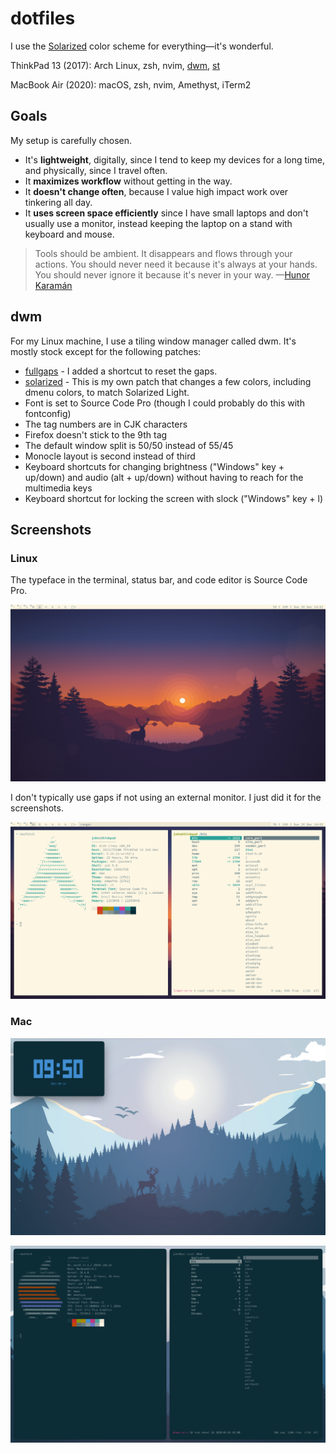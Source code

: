 # dotfiles

I use the [Solarized](https://ethanschoonover.com/solarized/) color scheme for
everything—it's wonderful.

ThinkPad 13 (2017): Arch Linux, zsh, nvim, [dwm](https://dwm.suckless.org/),
[st](https://st.suckless.org/)

MacBook Air (2020): macOS, zsh, nvim, Amethyst, iTerm2

## Goals

My setup is carefully chosen.

- It's **lightweight**, digitally, since I tend to keep my devices for a
  long time, and physically, since I travel often.
- It **maximizes workflow** without getting in the way.
- It **doesn't change often**, because I value high impact work over tinkering all day.
- It **uses screen space efficiently** since I have small laptops and don't
  usually use a monitor, instead keeping the laptop on a stand with keyboard
  and mouse.

> Tools should be ambient. It disappears and flows through your actions. You
> should never need it because it's always at your hands. You should never
> ignore it because it's never in your way. —[Hunor Karamán](https://hex22.org/wiki/manifesto/)

## dwm

For my Linux machine, I use a tiling window manager called dwm. It's mostly
stock except for the following patches:

- [fullgaps](https://dwm.suckless.org/patches/fullgaps/) - I added a shortcut to reset the gaps.
- [solarized](https://github.com/johnjago/dotfiles/blob/main/dwm/patches/dwm-solarized-6.2.diff) - This is my own patch that changes a few colors, including dmenu colors, to match Solarized Light.
- Font is set to Source Code Pro (though I could probably do this with fontconfig)
- The tag numbers are in CJK characters
- Firefox doesn't stick to the 9th tag
- The default window split is 50/50 instead of 55/45
- Monocle layout is second instead of third
- Keyboard shortcuts for changing brightness ("Windows" key + up/down) and
  audio (alt + up/down) without having to reach for the multimedia keys
- Keyboard shortcut for locking the screen with slock ("Windows" key + l)

## Screenshots

### Linux

The typeface in the terminal, status bar, and code editor is Source Code Pro.

![](screenshots/linux-1.png)

I don't typically use gaps if not using an external monitor. I just did it for
the screenshots.

![](screenshots/linux-2.png)

### Mac

![](screenshots/mac-1.png)

![](screenshots/mac-2.png)
